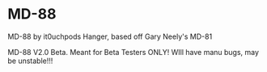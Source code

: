 # MD-88
MD-88 by it0uchpods Hanger, based off Gary Neely's MD-81

 MD-88 V2.0 Beta. Meant for Beta Testers ONLY! WIll have manu bugs, may be unstable!!!